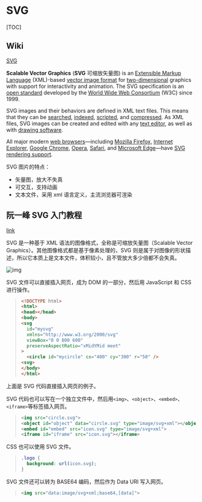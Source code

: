 # SVG

[TOC]

## Wiki

[SVG](https://en.wikipedia.org/wiki/Scalable_Vector_Graphics)

**Scalable Vector Graphics** (**SVG** 可缩放矢量图) is an [Extensible Markup Language](https://en.wikipedia.org/wiki/Extensible_Markup_Language) (XML)-based [vector image format](https://en.wikipedia.org/wiki/Vector_image_format) for [two-dimensional](https://en.wikipedia.org/wiki/Two-dimensional) graphics with support for interactivity and animation. The SVG specification is an [open standard](https://en.wikipedia.org/wiki/Open_standard) developed by the [World Wide Web Consortium](https://en.wikipedia.org/wiki/World_Wide_Web_Consortium) (W3C) since 1999.

SVG images and their behaviors are defined in XML text files. This means that they can be [searched](https://en.wikipedia.org/wiki/Search_algorithm), [indexed](https://en.wikipedia.org/wiki/Subject_indexing), [scripted](https://en.wikipedia.org/wiki/Scripting_language), and [compressed](https://en.wikipedia.org/wiki/Data_compression). As XML files, SVG images can be created and edited with any [text editor](https://en.wikipedia.org/wiki/Text_editor), as well as with [drawing software](https://en.wikipedia.org/wiki/Drawing_software).

All major modern [web browsers](https://en.wikipedia.org/wiki/Web_browser)—including [Mozilla Firefox](https://en.wikipedia.org/wiki/Mozilla_Firefox), [Internet Explorer](https://en.wikipedia.org/wiki/Internet_Explorer), [Google Chrome](https://en.wikipedia.org/wiki/Google_Chrome), [Opera](https://en.wikipedia.org/wiki/Opera_(web_browser)), [Safari](https://en.wikipedia.org/wiki/Safari_(web_browser)), and [Microsoft Edge](https://en.wikipedia.org/wiki/Microsoft_Edge)—have [SVG rendering support](https://en.wikipedia.org/wiki/Comparison_of_layout_engines_(Scalable_Vector_Graphics)).

SVG 图片的特点：

* 矢量图，放大不失真
* 可交互，支持动画
* 文本文件，采用 xml 语言定义，主流浏览器可渲染

## 阮一峰 SVG 入门教程

[link](http://www.ruanyifeng.com/blog/2018/08/svg.html)

SVG 是一种基于 XML 语法的图像格式，全称是可缩放矢量图（Scalable Vector Graphics）。其他图像格式都是基于像素处理的，SVG 则是属于对图像的形状描述，所以它本质上是文本文件，体积较小，且不管放大多少倍都不会失真。

![img](https://www.wangbase.com/blogimg/asset/201808/bg2018080601.jpg)

SVG 文件可以直接插入网页，成为 DOM 的一部分，然后用 JavaScript 和 CSS 进行操作。

> ```html
> <!DOCTYPE html>
> <html>
> <head></head>
> <body>
> <svg
>   id="mysvg"
>   xmlns="http://www.w3.org/2000/svg"
>   viewBox="0 0 800 600"
>   preserveAspectRatio="xMidYMid meet"
> >
>   <circle id="mycircle" cx="400" cy="300" r="50" />
> <svg>
> </body>
> </html>
> ```

上面是 SVG 代码直接插入网页的例子。

SVG 代码也可以写在一个独立文件中，然后用`<img>`、`<object>`、`<embed>`、`<iframe>`等标签插入网页。

> ```xml
> <img src="circle.svg">
> <object id="object" data="circle.svg" type="image/svg+xml"></object>
> <embed id="embed" src="icon.svg" type="image/svg+xml">
> <iframe id="iframe" src="icon.svg"></iframe>
> ```

CSS 也可以使用 SVG 文件。

> ```css
> .logo {
>   background: url(icon.svg);
> }
> ```

SVG 文件还可以转为 BASE64 编码，然后作为 Data URI 写入网页。

> ```xml
> <img src="data:image/svg+xml;base64,[data]">
> ```
